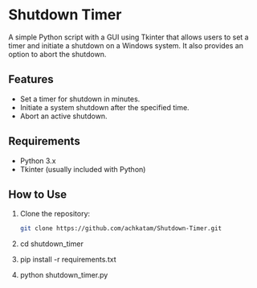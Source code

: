 # Shutdown Timer

A simple Python script with a GUI using Tkinter that allows users to set a timer and initiate a shutdown on a Windows system. It also provides an option to abort the shutdown.

## Features

- Set a timer for shutdown in minutes.
- Initiate a system shutdown after the specified time.
- Abort an active shutdown.

## Requirements

- Python 3.x
- Tkinter (usually included with Python)

## How to Use


1. Clone the repository:

   ```bash
   git clone https://github.com/achkatam/Shutdown-Timer.git

2. cd shutdown_timer

3. pip install -r requirements.txt

4. python shutdown_timer.py


